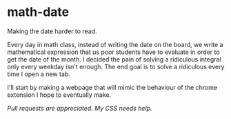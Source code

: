 # math-date
Making the date harder to read.

Every day in math class, instead of writing the date on the board, we write a mathematical expression that us poor
students have to evaluate in order to get the date of the month. I decided the pain of solving a ridiculous integral
only every weekday isn't enough. The end goal is to solve a ridiculous every time I open a new tab. 

I'll start by making a webpage that will mimic the behaviour of the chrome extension I hope to eventually make.

*Pull requests are appreciated. My CSS needs help.*
